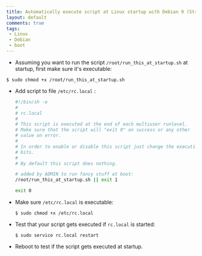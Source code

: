 ```yaml
---
title: Automatically execute script at Linux startup with Debian 9 (Stretch)
layout: default
comments: true
tags:
 - Linux
 - Debian
 - boot
---
```


* Assuming you want to run the script `/root/run_this_at_startup.sh` at startup, first make sure it's executable:
```shell
$ sudo chmod +x /root/run_this_at_startup.sh
```

* Add script to file `/etc/rc.local` :
  ```sh
  #!/bin/sh -e
  #
  # rc.local
  #
  # This script is executed at the end of each multiuser runlevel.
  # Make sure that the script will "exit 0" on success or any other
  # value on error.
  #
  # In order to enable or disable this script just change the execution
  # bits.
  #
  # By default this script does nothing.

  # added by ADMIN to run fancy stuff at boot:
  /root/run_this_at_startup.sh || exit 1

  exit 0
  ```

* Make sure `/etc/rc.local` is executable:
  ```shell
  $ sudo chmod +x /etc/rc.local
  ```

* Test that your script gets executed if `rc.local` is started:
  ```shell
  $ sudo service rc.local restart
  ```

* Reboot to test if the script gets executed at startup.
